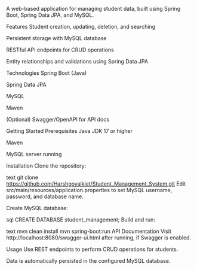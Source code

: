 A web-based application for managing student data, built using Spring Boot, Spring Data JPA, and MySQL.

Features
Student creation, updating, deletion, and searching

Persistent storage with MySQL database

RESTful API endpoints for CRUD operations

Entity relationships and validations using Spring Data JPA

Technologies
Spring Boot (Java)

Spring Data JPA

MySQL

Maven

(Optional) Swagger/OpenAPI for API docs

Getting Started
Prerequisites
Java JDK 17 or higher

Maven

MySQL server running

Installation
Clone the repository:

text
git clone https://github.com/Harshgoyalkiet/Student_Management_System.git
Edit src/main/resources/application.properties to set MySQL username, password, and database name.

Create MySQL database:

sql
CREATE DATABASE student_management;
Build and run:

text
mvn clean install
mvn spring-boot:run
API Documentation
Visit http://localhost:8080/swagger-ui.html after running, if Swagger is enabled.

Usage
Use REST endpoints to perform CRUD operations for students.

Data is automatically persisted in the configured MySQL database.
